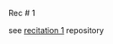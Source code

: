 
<div class="recitation">

<div class="column_date">
<p markdown="block">
        
Rec # 1 <br> 
        
</p>          
</div>
    
<div class="column_recitation">
<p markdown="block">

see [recitation 1](https://github.com/nyu-cs201-s18/rec1) repository         

</p>        
</div>
    
</div>
  
